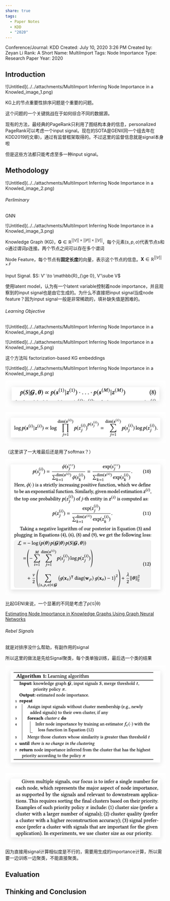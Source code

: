 ```yaml
---
share: true
tags:
  - Paper Notes
  - KDD
  - "2020"
---
```


Conference/Journal: KDD
Created: July 10, 2020 3:26 PM
Created by: Zeyan Li
Rank: A
Short Name: MultiImport
Tags: Node Importance
Type: Research Paper
Year: 2020

## Introduction

![Untitled](../../attachments/MultiImport Inferring Node Importance in a Knowled_image_1.png)

KG上的节点重要性排序问题是个重要的问题。

这个问题的一个关键挑战在于如何综合不同的数据源。

现有的方法，最经典的PageRank只利用了图结构本身的信息，personalized PageRank可以考虑一个input signal。现在的SOTA是GENI(同一个组去年在KDD2019的文章)，通过有监督框架取得的。不过这里的监督信息就是signal本身啦

但是这些方法都只能考虑至多一种input signal。

## Methodology

![Untitled](../../attachments/MultiImport Inferring Node Importance in a Knowled_image_2.png)

###### Perliminary

GNN

![Untitled](../../attachments/MultiImport Inferring Node Importance in a Knowled_image_3.png)

Knowledge Graph (KG)，$\mathbf{G}\in \mathbb{R}^{||V||\times ||P|| \times ||V||}$，每个元素$(s, p, o)$代表节点s和o通过谓词p连接。两个节点之间可以存在多个谓词

Node Feature，每个节点有**固定长度**的向量，表示这个节点的信息。$\mathbf{X}\in \mathbb{R}^{||V||\times F}$

Input Signal. $S: V' \to \mathbb{R}_{\ge 0}, V'\sube V$

使用latent model，认为有一个latent variable控制着node importance，并且观察到的input signal也是由它生成的。为什么不直接把input signal当成node feature？因为input signal一般是非常稀疏的，填补缺失值是困难的。

###### Learning Objective

![Untitled](../../attachments/MultiImport Inferring Node Importance in a Knowled_image_4.png)

![Untitled](../../attachments/MultiImport Inferring Node Importance in a Knowled_image_5.png)

这个方法叫 factorization-based KG embeddings

![Untitled](../../attachments/MultiImport Inferring Node Importance in a Knowled_image_6.png)

![MultiImport Inferring Node Importance in a Knowled_image_7](../../attachments/MultiImport%20Inferring%20Node%20Importance%20in%20a%20Knowled_image_7.png)

![MultiImport Inferring Node Importance in a Knowled_image_8](../../attachments/MultiImport%20Inferring%20Node%20Importance%20in%20a%20Knowled_image_8.png)

（这里讲了一大堆最后还是用了softmax？）

![MultiImport Inferring Node Importance in a Knowled_image_9](../../attachments/MultiImport%20Inferring%20Node%20Importance%20in%20a%20Knowled_image_9.png)

比起GENI来说，一个显著的不同是考虑了$p(\mathcal{G}|\mathcal{\theta})$

[Estimating Node Importance in Knowledge Graphs Using Graph Neural Networks](./Estimating%20Node%20Importance%20in%20Knowledge%20Graphs%20Using%20Graph%20Neural%20Networks.md)

###### Rebel Signals

就是对排序没什么帮助，有副作用的signal

所以这里的做法是先给Signal聚类，每个类单独训练，最后选一个类的结果

![MultiImport Inferring Node Importance in a Knowled_image_10](../../attachments/MultiImport%20Inferring%20Node%20Importance%20in%20a%20Knowled_image_10.png)

![MultiImport Inferring Node Importance in a Knowled_image_11](../../attachments/MultiImport%20Inferring%20Node%20Importance%20in%20a%20Knowled_image_11.png)

因为直接用signal计算相似度是不行的，需要用生成的importance计算，所以需要一边训练一边聚类，不能直接聚类。

## Evaluation

## Thinking and Conclusion